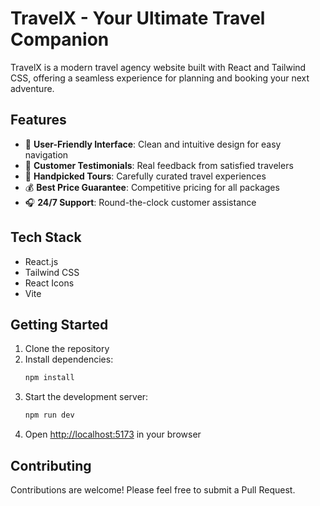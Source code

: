 # TravelX - Your Ultimate Travel Companion

TravelX is a modern travel agency website built with React and Tailwind CSS, offering a seamless experience for planning and booking your next adventure.

## Features

- 🎯 **User-Friendly Interface**: Clean and intuitive design for easy navigation
- 🌟 **Customer Testimonials**: Real feedback from satisfied travelers
- 💼 **Handpicked Tours**: Carefully curated travel experiences
- 💰 **Best Price Guarantee**: Competitive pricing for all packages
- 🎧 **24/7 Support**: Round-the-clock customer assistance

## Tech Stack

- React.js
- Tailwind CSS
- React Icons
- Vite

## Getting Started

1. Clone the repository
2. Install dependencies:
   ```bash
   npm install
   ```
3. Start the development server:
   ```bash
   npm run dev
   ```
4. Open [http://localhost:5173](http://localhost:5173) in your browser

## Contributing

Contributions are welcome! Please feel free to submit a Pull Request.


